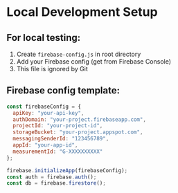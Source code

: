 # Local Development Setup

## For local testing:
1. Create `firebase-config.js` in root directory
2. Add your Firebase config (get from Firebase Console)
3. This file is ignored by Git

## Firebase config template:
```javascript
const firebaseConfig = {
  apiKey: "your-api-key",
  authDomain: "your-project.firebaseapp.com",
  projectId: "your-project-id",
  storageBucket: "your-project.appspot.com",
  messagingSenderId: "123456789",
  appId: "your-app-id",
  measurementId: "G-XXXXXXXXXX"
};

firebase.initializeApp(firebaseConfig);
const auth = firebase.auth();
const db = firebase.firestore();
